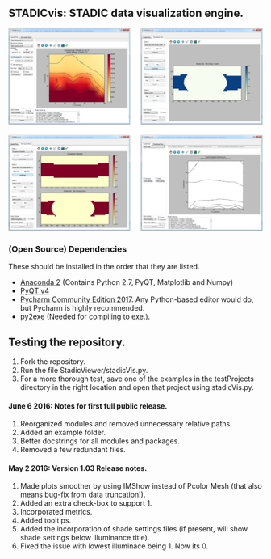 ## STADICvis: STADIC data visualization engine.

![GitHub Logo](/StadicViewer/gui/__dump/titleImage.png)




### (Open Source) Dependencies
These should be installed in the order that they are listed.
* [Anaconda 2](https://repo.continuum.io/archive/Anaconda2-4.1.1-Windows-x86.exe) (Contains Python 2.7, PyQT, Matplotlib and Numpy)
* [PyQT v4](https://downloads.sourceforge.net/project/pyqt/PyQt4/PyQt-4.11.4/PyQt4-4.11.4-gpl-Py2.7-Qt4.8.7-x32.exe?r=https%3A%2F%2Fsourceforge.net%2Fprojects%2Fpyqt%2Ffiles%2FPyQt4%2FPyQt-4.11.4%2F&ts=1496769938&use_mirror=superb-sea2)
* [Pycharm Community Edition 2017](https://download.jetbrains.com/python/pycharm-community-2017.1.3.exe). Any Python-based editor would do, but Pycharm is highly recommended.
* [py2exe](https://sourceforge.net/projects/py2exe/files/py2exe/0.6.9/py2exe-0.6.9.win32-py2.7.exe/download) (Needed for compiling to exe.).


## Testing the repository.
1. Fork the repository.
2. Run the file StadicViewer/stadicVis.py.
3. For a more thorough test, save one of the examples in the testProjects
directory in the right location and open that project using stadicVis.py.



#### June 6 2016: Notes for first full public release.
1. Reorganized modules and removed unnecessary relative paths.
2. Added an example folder.
3. Better docstrings for all modules and packages.
4. Removed a few redundant files.

#### May 2 2016: Version 1.03 Release notes.
1. Made plots smoother by using IMShow instead of Pcolor Mesh (that also means bug-fix from data truncation!).
2. Added an extra check-box to support 1.
3. Incorporated metrics.
4. Added tooltips.
5. Added the incorporation of shade settings files (if present, will show shade settings below illuminance title).
6. Fixed the issue with lowest illuminace being 1. Now its 0. 
